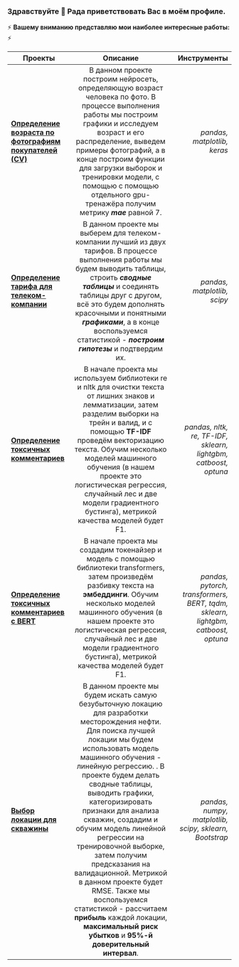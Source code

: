 ### Здравствуйте 👋 Рада приветствовать Вас в моём профиле.

<!--
**GalinaDaub/GalinaDaub** is a ✨ _special_ ✨ repository because its `README.md` (this file) appears on your GitHub profile.

Here are some ideas to get you started:

- 🔭 I’m currently working on ...
- 🌱 I’m currently learning ...
- 👯 I’m looking to collaborate on ...
- 🤔 I’m looking for help with ...
- 💬 Ask me about ...
- 📫 How to reach me: ...
- 😄 Pronouns: ...
- ⚡ Fun fact: ...
-->

⚡ **Вашему вниманию представляю мои наиболее интересные работы:** ⚡

| Проекты       | Описание      | Инструменты  |
| ------------- |:-------------:| ------------:|
| [**Определение возраста по фотографиям покупателей (CV)**](https://github.com/GalinaDaub/YaPracticum/tree/main/cv) | В данном проекте построим нейросеть, определяющую возраст человека по фото. В процессе выполнения работы мы построим графики и исследуем возраст и его распределение, выведем примеры фотографий, а в конце построим функции для загрузки выборок и тренировки модели, с помощью с помощью отдельного gpu-тренажёра получим метрику ***mae*** равной 7. | *pandas, matplotlib, keras* |
| [**Определение тарифа для телеком-компании**](https://github.com/GalinaDaub/YaPracticum/tree/main/statistics-for-tariffs) | В данном проекте мы выберем для телеком-компании лучший из двух тарифов. В процессе выполнения работы мы будем выводить таблицы, строить ***сводные таблицы*** и соединять таблицы друг с другом, всё это будем дополнять красочными и понятными ***графиками***, а в конце воспользуемся статистикой - ***построим гипотезы*** и подтвердим их. | *pandas, matplotlib, scipy* |
| [**Определение токсичных комментариев**](https://github.com/GalinaDaub/YaPracticum/tree/main/models-for-text) | В начале проекта мы используем библиотеки re и nltk для очистки текста от лишних знаков и лемматизации, затем разделим выборки на трейн и валид, и с помощью **TF-IDF** проведём векторизацию текста. Обучим несколько моделей машинного обучения (в нашем проекте это логистическая регрессия, случайный лес и две модели градиентного бустинга), метрикой качества моделей будет F1. | *pandas, nltk, re, TF-IDF, sklearn, lightgbm, catboost, optuna* |
| [**Определение токсичных комментариев с BERT**](https://github.com/GalinaDaub/YaPracticum/tree/main/models-for-text) | В начале проекта мы создадим токенайзер и модель с помощью библиотеки transformers, затем произведём разбивку текста на **эмбеддинги**. Обучим несколько моделей машинного обучения (в нашем проекте это логистическая регрессия, случайный лес и две модели градиентного бустинга), метрикой качества моделей будет F1. | *pandas, pytorch, transformers, BERT, tqdm, sklearn, lightgbm, catboost, optuna* |
| [**Выбор локации для скважины**](https://github.com/GalinaDaub/YaPracticum/tree/main/bootstrap) | В данном проекте мы будем искать самую безубыточную локацию для разработки месторождения нефти. Для поиска лучшей локации мы будем использовать модель машинного обучения - линейную регрессию. . В проекте будем делать сводные таблицы, выводить графики, категоризировать признаки для анализа скважин, создадим и обучим модель линейной регрессии на тренировочной выборке, затем получим предсказания на валидационной. Метрикой в данном проекте будет RMSE. Также мы воспользуемся статистикой - рассчитаем **прибыль** каждой локации, **максимальный риск убытков** и **95%-й доверительный интервал**. | *pandas, numpy, matplotlib, scipy, sklearn, Bootstrap* |

